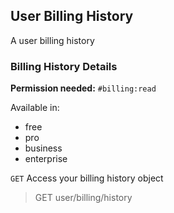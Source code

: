 ## User Billing History

A user billing history

### Billing History Details

**Permission needed:** `#billing:read`

Available in:

* free
* pro
* business
* enterprise

`GET` Access your billing history object

> GET user/billing/history


